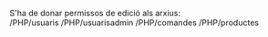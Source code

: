 S'ha de donar permissos de edició als arxius: 
<br>
/PHP/usuaris
/PHP/usuarisadmin
/PHP/comandes
/PHP/productes
